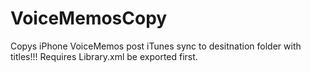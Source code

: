# VoiceMemosCopy
Copys iPhone VoiceMemos post iTunes sync to desitnation folder with titles!!! Requires Library.xml be exported first.
